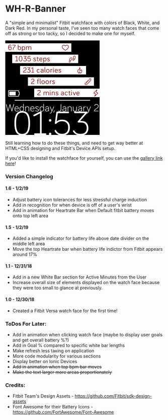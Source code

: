 # WH-R-Banner
A "simple and minimalist" Fitbit watchface with colors of Black, White, and Dark Red. In my personal taste, I've seen too many watch faces that come off as strong or too tacky, so I decided to make one for myself.

![WH-R Default.PNG](https://github.com/ersgonzalo/WH-R-Banner/blob/master/images/WH-R%20Default.PNG)

Still learning how to do these things, and need to get way better at HTML+CSS designing and Fitbit's Device APIs setup.

If you'd like to install the watchface for yourself, you can use the [gallery link here](https://gam.fitbit.com/gallery/clock/54750558-52f6-49c5-9d0d-8f1ffa509a6d)!

### Version Changelog  
#### 1.6 - 1/2/19  
- Adjust battery icon tolerances for less stressful charge induction
- Add in recognition for when device is off of a user's wrist
- Add in animation for Heartrate Bar when Default fitbit battery moves onto top left area

#### 1.5 - 1/2/19  
- Added a simple indicator for battery life above date divider on the middle left area
- Move the top Heartrate bar when battery life indictor from Fitbit appears around 17%

#### 1.1 - 12/31/18
- Add in a new White Bar section for Active Minutes from the User
- Increase overall size of elements displayed on the watch face because they were too small to glance at previously.

#### 1.0 - 12/30/18
- Created a Fitbit Versa watch face for the first time!

### ToDos For Later:
- Add in animation when clicking watch face (maybe to display user goals and get overall battery %?)
- Add in Goal % compared to specific white bar lengths
- Make refresh less taxing on application
- More code modularity for various sections
- Display better on Ionic Devices
- ~~Add in animation when top bpm bar moves~~
- ~~Make the text larger more areas proportionately~~

### Credits:
- Fitbit Team's Design Assets - https://github.com/Fitbit/sdk-design-assets
- Font Awesome for their Battery Icons - https://github.com/FortAwesome/Font-Awesome